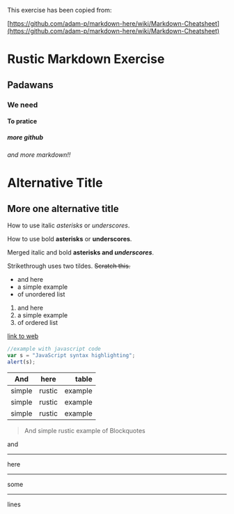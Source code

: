 This exercise has been copied from:

[https://github.com/adam-p/markdown-here/wiki/Markdown-Cheatsheet](https://github.com/adam-p/markdown-here/wiki/Markdown-Cheatsheet)

# Rustic Markdown Exercise

## Padawans

### We need

#### To pratice

##### more github

###### and more markdown!!

Alternative Title
=================

More one alternative title
--------------------------

How to use italic *asterisks* or _underscores_.

How to use bold **asterisks** or __underscores__.

Merged italic and bold **asterisks and _underscores_**.

Strikethrough uses two tildes. ~~Scratch this.~~

* and here
* a simple example
* of unordered list

1. and here
2. a simple example
3. of ordered list

[link to web](https://www.google.com)

```javascript
//example with javascript code
var s = "JavaScript syntax highlighting";
alert(s);
```

| And        | here           | table  |
| ------------- |:-------------:| -----:|
| simple      | rustic | example |
| simple      | rustic | example |
| simple      | rustic | example |


> And simple rustic example of Blockquotes

and 

---
here
***
some
___
lines
